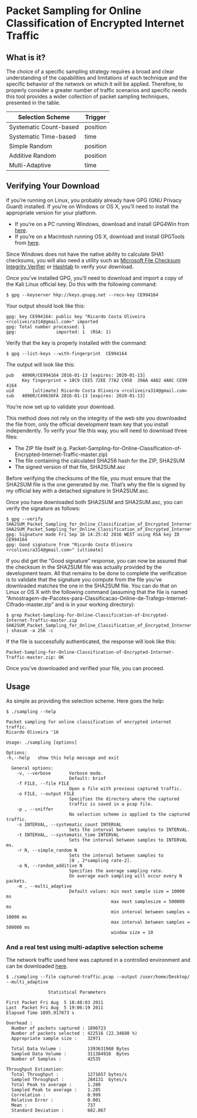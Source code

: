 Packet Sampling for Online Classification of Encrypted Internet Traffic
=======

What is it?
-----------

The choice of a specific sampling strategy requires a broad and clear understanding of the capabilities and limitations of each technique and the specific behavior of the network on which it will be applied. Therefore, to properly consider a greater number of traffic scenarios and specific needs this tool provides a wider collection of packet sampling techniques, presented in the table.

| Selection Scheme         | Trigger  |
| ------------------------ | -------- |
| Systematic Count-based   | position |
| Systematic Time-based    | time     |
| Simple Random            | position |
| Additive Random          | position |
| Multi-Adaptive           | time     |



Verifying Your Download
-----------

If you’re running on Linux, you probably already have GPG (GNU Privacy Guard) installed. If you’re on Windows or OS X, you’ll need to install the appropriate version for your platform.

   *  If you’re on a PC running Windows, download and install GPG4Win from [here](http://gpg4win.org/download.html). 
   *  If you’re on a Macintosh running OS X, download and install GPGTools from [here](https://gpgtools.org/). 

Since Windows does not have the native ability to calculate SHA1 checksums, you will also need a utility such as [Microsoft File Checksum Integrity Verifier](http://www.microsoft.com/en-us/download/details.aspx?id=11533) or [Hashtab](http://www.implbits.com/HashTab/HashTabWindows.aspx) to verify your download.

Once you’ve installed GPG, you’ll need to download and import a copy of the Kali Linux official key. Do this with the following command:
```
$ gpg --keyserver hkp://keys.gnupg.net --recv-key CE994164
```

Your output should look like this:

```
gpg: key CE994164: public key "Ricardo Costa Oliveira <rcoliveira314@gmail.com>" imported
gpg: Total number processed: 1
gpg:               imported: 1  (RSA: 1)
```
Verify that the key is properly installed with the command:

```
$ gpg --list-keys --with-fingerprint  CE994164
```

The output will look like this:

```
pub   4096R/CE994164 2016-01-13 [expires: 2020-01-13]
      Key fingerprint = 10C9 CEE5 72EE 77A2 C950  39AA 4A02 4A0C CE99 4164
uid       [ultimate] Ricardo Costa Oliveira <rcoliveira314@gmail.com>
sub   4096R/C49636FA 2016-01-13 [expires: 2020-01-13]
```
You’re now set up to validate your download.

This method does not rely on the integrity of the web site you downloaded the file from, only the official development team key that you install independently. To verify your file this way, you will need to download three files:

   *  The ZIP file itself (e.g. Packet-Sampling-for-Online-Classification-of-Encrypted-Internet-Traffic-master.zip)
   *  The file containing the calculated SHA256 hash for the ZIP, SHA2SUM
   *  The signed version of that file, SHA2SUM.asc

Before verifying the checksums of the file, you must ensure that the SHA2SUM file is the one generated by me. That’s why the file is signed by my official key with a detached signature in SHA2SUM.asc.

Once you have downloaded both SHA2SUM and SHA2SUM.asc, you can verify the signature as follows:

```
$ gpg --verify SHA2SUM_Packet_Sampling_for_Online_Classification_of_Encrypted_Internet_Traffic.asc SHA2SUM_Packet_Sampling_for_Online_Classification_of_Encrypted_Internet_Traffic
gpg: Signature made Fri Sep 16 14:25:42 2016 WEST using RSA key ID CE994164
gpg: Good signature from "Ricardo Costa Oliveira <rcoliveira314@gmail.com>" [ultimate]
```

If you did get the “Good signature” response, you can now be assured that the checksum in the SHA2SUM file was actually provided by the development team. All that remains to be done to complete the verification is to validate that the signature you compute from the file you’ve downloaded matches the one in the SHA2SUM file. You can do that on Linux or OS X with the following command (assuming that the file is named “Amostragem-de-Pacotes-para-Classificacao-Online-de-Trafego-Internet-Cifrado-master.zip” and is in your working directory):

```
$ grep Packet-Sampling-for-Online-Classification-of-Encrypted-Internet-Traffic-master.zip SHA2SUM_Packet_Sampling_for_Online_Classification_of_Encrypted_Internet_Traffic | shasum -a 256 -c
```

If the file is successfully authenticated, the response will look like this:

```
Packet-Sampling-for-Online-Classification-of-Encrypted-Internet-Traffic-master.zip: OK
```
Once you’ve downloaded and verified your file, you can proceed.

Usage
-----------

As simple as providing the selection scheme. Here goes the help:

```
$ ./sampling --help

Packet sampling for online classification of encrypted internet traffic.
Ricardo Oliveira '16

Usage: ./sampling [options]

Options:
-h,--help   show this help message and exit

  General options:
    -v, --verbose       Verbose mode.
                        Default: brief
    -f FILE, --file FILE
                        Open a file with previous captured traffic.
    -o FILE, --output FILE
                        Specifies the directory where the captured
                        traffic is saved in a pcap file.
    -p , --sniffer
                        No selection scheme is applied to the captured traffic.
    -s INTERVAL, --systematic_count INTERVAL
                        Sets the interval between samples to INTERVAL.
    -t INTERVAL, --systematic_time INTERVAL
                        Sets the interval between samples to INTERVAL ms.
    -r N, --simple_random N
                        Sets the interval between samples to
                        [0 , 2*sampling rate-2].
    -a N, --random_additive N
                        Specifies the average sampling rate.
                        On average each sampling will occur every N packets.
    -m , --multi_adaptive
                        Default values: min next sample size = 10000 ms
                                        max next samplesize = 500000 ms
                                        min interval between samples =  10000 ms
                                        max interval between samples = 500000 ms
                                        window size = 10
```

### And a real test using multi-adaptive selection scheme
The network traffic used here was captured in a controlled environment and can be downloaded [here](http://download_trace_usado_nos_teste.com).

```
$ ./sampling --file captured-traffic.pcap --output /user/home/Desktop/  --multi_adaptive

                Statistical Parameters

First Packet Fri Aug  5 18:48:03 2011
Last  Packet Fri Aug  5 19:06:19 2011
Elapsed Time 1095.917873 s

Overhead :
  Number of packets captured : 1890723
  Number of packets selected : 422516 (22.34680 %)
  Appropriate sample size :    32971

  Total Data Volume :          1393631968 Bytes
  Sampled Data Volume :        311384916  Bytes
  Number of Samples :          42535

Throughput Estimation:
  Total Throughput :           1271657 bytes/s
  Sampled Throughput :         284131  bytes/s
  Total Peak to average :      1.280
  Sampled Peak to average :    1.285
  Correlation :                0.999
  Relative Error :             0.001
  Mean :                       737
  Standard Deviation :         682.867

```

<!--- 
TODO
-----------
--> 
